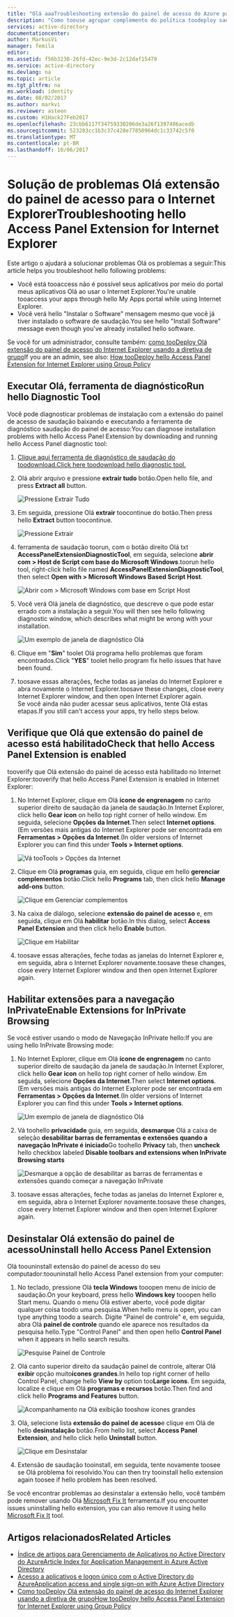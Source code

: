 ```yaml
---
title: "Olá aaaTroubleshooting extensão do painel de acesso do Azure para o IE | Microsoft Docs"
description: "Como toouse agrupar complemento do política toodeploy saudação do Internet Explorer para o portal de meus aplicativos hello."
services: active-directory
documentationcenter: 
author: MarkusVi
manager: femila
editor: 
ms.assetid: f56b3230-26fd-42ec-9e3d-2c12daf15479
ms.service: active-directory
ms.devlang: na
ms.topic: article
ms.tgt_pltfrm: na
ms.workload: identity
ms.date: 08/02/2017
ms.author: markvi
ms.reviewer: asteen
ms.custom: H1Hack27Feb2017
ms.openlocfilehash: 23cbb6117f34759330206de3a26f1397486acedb
ms.sourcegitcommit: 523283cc1b3c37c428e77850964dc1c33742c5f0
ms.translationtype: MT
ms.contentlocale: pt-BR
ms.lasthandoff: 10/06/2017
---
```

# <a name="troubleshooting-hello-access-panel-extension-for-internet-explorer"></a><span data-ttu-id="0cf96-103">Solução de problemas Olá extensão do painel de acesso para o Internet Explorer</span><span class="sxs-lookup"><span data-stu-id="0cf96-103">Troubleshooting hello Access Panel Extension for Internet Explorer</span></span>
<span data-ttu-id="0cf96-104">Este artigo o ajudará a solucionar problemas Olá os problemas a seguir:</span><span class="sxs-lookup"><span data-stu-id="0cf96-104">This article helps you troubleshoot hello following problems:</span></span>

* <span data-ttu-id="0cf96-105">Você está tooaccess não é possível seus aplicativos por meio do portal meus aplicativos Olá ao usar o Internet Explorer.</span><span class="sxs-lookup"><span data-stu-id="0cf96-105">You're unable tooaccess your apps through hello My Apps portal while using Internet Explorer.</span></span>
* <span data-ttu-id="0cf96-106">Você verá hello "Instalar o Software" mensagem mesmo que você já tiver instalado o software de saudação.</span><span class="sxs-lookup"><span data-stu-id="0cf96-106">You see hello "Install Software" message even though you've already installed hello software.</span></span>

<span data-ttu-id="0cf96-107">Se você for um administrador, consulte também: [como tooDeploy Olá extensão do painel de acesso do Internet Explorer usando a diretiva de grupo](active-directory-saas-ie-group-policy.md)</span><span class="sxs-lookup"><span data-stu-id="0cf96-107">If you are an admin, see also: [How tooDeploy hello Access Panel Extension for Internet Explorer using Group Policy](active-directory-saas-ie-group-policy.md)</span></span>

## <a name="run-hello-diagnostic-tool"></a><span data-ttu-id="0cf96-108">Executar Olá, ferramenta de diagnóstico</span><span class="sxs-lookup"><span data-stu-id="0cf96-108">Run hello Diagnostic Tool</span></span>
<span data-ttu-id="0cf96-109">Você pode diagnosticar problemas de instalação com a extensão do painel de acesso de saudação baixando e executando a ferramenta de diagnóstico saudação do painel de acesso:</span><span class="sxs-lookup"><span data-stu-id="0cf96-109">You can diagnose installation problems with hello Access Panel Extension by downloading and running hello Access Panel diagnostic tool:</span></span>

1. [<span data-ttu-id="0cf96-110">Clique aqui ferramenta de diagnóstico de saudação do toodownload.</span><span class="sxs-lookup"><span data-stu-id="0cf96-110">Click here toodownload hello diagnostic tool.</span></span>](https://account.activedirectory.windowsazure.com/applications/AccessPanelExtensionDiagnosticTool/AccessPanelExtensionDiagnosticTool.zip)
2. <span data-ttu-id="0cf96-111">Olá abrir arquivo e pressione **extrair tudo** botão.</span><span class="sxs-lookup"><span data-stu-id="0cf96-111">Open hello file, and press **Extract all** button.</span></span>
   
    ![Pressione Extrair Tudo](./media/active-directory-saas-ie-troubleshooting/extract1.png)
3. <span data-ttu-id="0cf96-113">Em seguida, pressione Olá **extrair** toocontinue do botão.</span><span class="sxs-lookup"><span data-stu-id="0cf96-113">Then press hello **Extract** button toocontinue.</span></span>
   
    ![Pressione Extrair](./media/active-directory-saas-ie-troubleshooting/extract2.png)
4. <span data-ttu-id="0cf96-115">ferramenta de saudação toorun, com o botão direito Olá txt **AccessPanelExtensionDiagnosticTool**, em seguida, selecione **abrir com > Host de Script com base do Microsoft Windows**.</span><span class="sxs-lookup"><span data-stu-id="0cf96-115">toorun hello tool, right-click hello file named **AccessPanelExtensionDiagnosticTool**, then select **Open with > Microsoft Windows Based Script Host**.</span></span>
   
    ![Abrir com > Microsoft Windows com base em Script Host](./media/active-directory-saas-ie-troubleshooting/open_tool.png)
5. <span data-ttu-id="0cf96-117">Você verá Olá janela de diagnóstico, que descreve o que pode estar errado com a instalação a seguir.</span><span class="sxs-lookup"><span data-stu-id="0cf96-117">You will then see hello following diagnostic window, which describes what might be wrong with your installation.</span></span>
   
    ![Um exemplo de janela de diagnóstico Olá](./media/active-directory-saas-ie-troubleshooting/tool_preview.png)
6. <span data-ttu-id="0cf96-119">Clique em "**Sim**" toolet Olá programa hello problemas que foram encontrados.</span><span class="sxs-lookup"><span data-stu-id="0cf96-119">Click "**YES**" toolet hello program fix hello issues that have been found.</span></span>
7. <span data-ttu-id="0cf96-120">toosave essas alterações, feche todas as janelas do Internet Explorer e abra novamente o Internet Explorer.</span><span class="sxs-lookup"><span data-stu-id="0cf96-120">toosave these changes, close every Internet Explorer window, and then open Internet Explorer again.</span></span><br /><span data-ttu-id="0cf96-121">Se você ainda não puder acessar seus aplicativos, tente Olá estas etapas.</span><span class="sxs-lookup"><span data-stu-id="0cf96-121">If you still can't access your apps, try hello steps below.</span></span>

## <a name="check-that-hello-access-panel-extension-is-enabled"></a><span data-ttu-id="0cf96-122">Verifique que Olá que extensão do painel de acesso está habilitado</span><span class="sxs-lookup"><span data-stu-id="0cf96-122">Check that hello Access Panel Extension is enabled</span></span>
<span data-ttu-id="0cf96-123">tooverify que Olá extensão do painel de acesso está habilitado no Internet Explorer:</span><span class="sxs-lookup"><span data-stu-id="0cf96-123">tooverify that hello Access Panel Extension is enabled in Internet Explorer:</span></span>

1. <span data-ttu-id="0cf96-124">No Internet Explorer, clique em Olá **ícone de engrenagem** no canto superior direito de saudação da janela de saudação.</span><span class="sxs-lookup"><span data-stu-id="0cf96-124">In Internet Explorer, click hello **Gear icon** on hello top right corner of hello window.</span></span> <span data-ttu-id="0cf96-125">Em seguida, selecione **Opções da Internet**.</span><span class="sxs-lookup"><span data-stu-id="0cf96-125">Then select **Internet options**.</span></span><br /><span data-ttu-id="0cf96-126">(Em versões mais antigas do Internet Explorer pode ser encontrada em **Ferramentas > Opções da Internet**.</span><span class="sxs-lookup"><span data-stu-id="0cf96-126">(In older versions of Internet Explorer you can find this under **Tools > Internet options**.</span></span>
   
    ![Vá tooTools > Opções da Internet](./media/active-directory-saas-ie-troubleshooting/internetoptions.png)
2. <span data-ttu-id="0cf96-128">Clique em Olá **programas** guia, em seguida, clique em hello **gerenciar complementos** botão.</span><span class="sxs-lookup"><span data-stu-id="0cf96-128">Click hello **Programs** tab, then click hello **Manage add-ons** button.</span></span>
   
    ![Clique em Gerenciar complementos](./media/active-directory-saas-ie-troubleshooting/internetoptions_programs.png)
3. <span data-ttu-id="0cf96-130">Na caixa de diálogo, selecione **extensão do painel de acesso** e, em seguida, clique em Olá **habilitar** botão.</span><span class="sxs-lookup"><span data-stu-id="0cf96-130">In this dialog, select **Access Panel Extension** and then click hello **Enable** button.</span></span>
   
    ![Clique em Habilitar](./media/active-directory-saas-ie-troubleshooting/enableaddon.png)
4. <span data-ttu-id="0cf96-132">toosave essas alterações, feche todas as janelas do Internet Explorer e, em seguida, abra o Internet Explorer novamente.</span><span class="sxs-lookup"><span data-stu-id="0cf96-132">toosave these changes, close every Internet Explorer window and then open Internet Explorer again.</span></span>

## <a name="enable-extensions-for-inprivate-browsing"></a><span data-ttu-id="0cf96-133">Habilitar extensões para a navegação InPrivate</span><span class="sxs-lookup"><span data-stu-id="0cf96-133">Enable Extensions for InPrivate Browsing</span></span>
<span data-ttu-id="0cf96-134">Se você estiver usando o modo de Navegação InPrivate hello:</span><span class="sxs-lookup"><span data-stu-id="0cf96-134">If you are using hello InPrivate Browsing mode:</span></span>

1. <span data-ttu-id="0cf96-135">No Internet Explorer, clique em Olá **ícone de engrenagem** no canto superior direito de saudação da janela de saudação.</span><span class="sxs-lookup"><span data-stu-id="0cf96-135">In Internet Explorer, click hello **Gear icon** on hello top right corner of hello window.</span></span> <span data-ttu-id="0cf96-136">Em seguida, selecione **Opções da Internet**.</span><span class="sxs-lookup"><span data-stu-id="0cf96-136">Then select **Internet options**.</span></span><br /><span data-ttu-id="0cf96-137">(Em versões mais antigas do Internet Explorer pode ser encontrada em **Ferramentas > Opções da Internet**.</span><span class="sxs-lookup"><span data-stu-id="0cf96-137">(In older versions of Internet Explorer you can find this under **Tools > Internet options**.</span></span>
   
    ![Um exemplo de janela de diagnóstico Olá](./media/active-directory-saas-ie-troubleshooting/inprivateoptions.png)
2. <span data-ttu-id="0cf96-139">Vá toohello **privacidade** guia, em seguida, **desmarque** Olá a caixa de seleção **desabilitar barras de ferramentas e extensões quando a navegação InPrivate é iniciado**</span><span class="sxs-lookup"><span data-stu-id="0cf96-139">Go toohello **Privacy** tab, then **uncheck** hello checkbox labeled **Disable toolbars and extensions when InPrivate Browsing starts**</span></span></p>
   
    ![Desmarque a opção de desabilitar as barras de ferramentas e extensões quando começar a navegação InPrivate](./media/active-directory-saas-ie-troubleshooting/enabletoolbars.png)
3. <span data-ttu-id="0cf96-141">toosave essas alterações, feche todas as janelas do Internet Explorer e, em seguida, abra o Internet Explorer novamente.</span><span class="sxs-lookup"><span data-stu-id="0cf96-141">toosave these changes, close every Internet Explorer window and then open Internet Explorer again.</span></span>

## <a name="uninstall-hello-access-panel-extension"></a><span data-ttu-id="0cf96-142">Desinstalar Olá extensão do painel de acesso</span><span class="sxs-lookup"><span data-stu-id="0cf96-142">Uninstall hello Access Panel Extension</span></span>
<span data-ttu-id="0cf96-143">Olá toouninstall extensão do painel de acesso do seu computador:</span><span class="sxs-lookup"><span data-stu-id="0cf96-143">toouninstall hello Access Panel extension from your computer:</span></span>

1. <span data-ttu-id="0cf96-144">No teclado, pressione Olá **tecla Windows** tooopen menu de início de saudação.</span><span class="sxs-lookup"><span data-stu-id="0cf96-144">On your keyboard, press hello **Windows key** tooopen hello Start menu.</span></span> <span data-ttu-id="0cf96-145">Quando o menu Olá estiver aberto, você pode digitar qualquer coisa toodo uma pesquisa.</span><span class="sxs-lookup"><span data-stu-id="0cf96-145">When hello menu is open, you can type anything toodo a search.</span></span> <span data-ttu-id="0cf96-146">Digite "Painel de controle" e, em seguida, abra Olá **painel de controle** quando ele aparece nos resultados da pesquisa hello.</span><span class="sxs-lookup"><span data-stu-id="0cf96-146">Type "Control Panel" and then open hello **Control Panel** when it appears in hello search results.</span></span>
   
    ![Pesquise Painel de Controle](./media/active-directory-saas-ie-troubleshooting/search_sm.png)
2. <span data-ttu-id="0cf96-148">Olá canto superior direito da saudação painel de controle, alterar Olá **exibir** opção muito**ícones grandes**.</span><span class="sxs-lookup"><span data-stu-id="0cf96-148">In hello top right corner of hello Control Panel, change hello **View by** option too**Large icons**.</span></span> <span data-ttu-id="0cf96-149">Em seguida, localize e clique em Olá **programas e recursos** botão.</span><span class="sxs-lookup"><span data-stu-id="0cf96-149">Then find and click hello **Programs and Features** button.</span></span>
   
    ![Acompanhamento na Olá exibição tooshow ícones grandes](./media/active-directory-saas-ie-troubleshooting/control_panel.png)
3. <span data-ttu-id="0cf96-151">Olá, selecione lista **extensão do painel de acesso**e clique em Olá de hello **desinstalação** botão.</span><span class="sxs-lookup"><span data-stu-id="0cf96-151">From hello list, select **Access Panel Extension**, and hello click hello **Uninstall** button.</span></span>
   
    ![Clique em Desinstalar](./media/active-directory-saas-ie-troubleshooting/uninstall.png)
4. <span data-ttu-id="0cf96-153">Extensão de saudação tooinstall, em seguida, tente novamente toosee se Olá problema foi resolvido.</span><span class="sxs-lookup"><span data-stu-id="0cf96-153">You can then try tooinstall hello extension again toosee if hello problem has been resolved.</span></span>

<span data-ttu-id="0cf96-154">Se você encontrar problemas ao desinstalar a extensão hello, você também pode remover usando Olá [Microsoft Fix It](https://go.microsoft.com/?linkid=9779673) ferramenta.</span><span class="sxs-lookup"><span data-stu-id="0cf96-154">If you encounter issues uninstalling hello extension, you can also remove it using hello [Microsoft Fix It](https://go.microsoft.com/?linkid=9779673) tool.</span></span>

## <a name="related-articles"></a><span data-ttu-id="0cf96-155">Artigos relacionados</span><span class="sxs-lookup"><span data-stu-id="0cf96-155">Related Articles</span></span>
* [<span data-ttu-id="0cf96-156">Índice de artigos para Gerenciamento de Aplicativos no Active Directory do Azure</span><span class="sxs-lookup"><span data-stu-id="0cf96-156">Article Index for Application Management in Azure Active Directory</span></span>](active-directory-apps-index.md)
* [<span data-ttu-id="0cf96-157">Acesso a aplicativos e logon único com o Active Directory do Azure</span><span class="sxs-lookup"><span data-stu-id="0cf96-157">Application access and single sign-on with Azure Active Directory</span></span>](active-directory-appssoaccess-whatis.md)
* [<span data-ttu-id="0cf96-158">Como tooDeploy Olá extensão do painel de acesso do Internet Explorer usando a diretiva de grupo</span><span class="sxs-lookup"><span data-stu-id="0cf96-158">How tooDeploy hello Access Panel Extension for Internet Explorer using Group Policy</span></span>](active-directory-saas-ie-group-policy.md)

